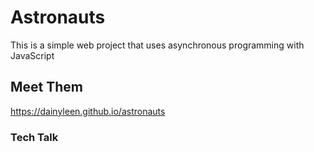 # Astronauts
This is a simple web project that uses asynchronous programming with JavaScript

## Meet Them
https://dainyleen.github.io/astronauts

### Tech Talk

